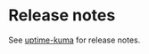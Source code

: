 # Release notes

See [uptime-kuma](https://github.com/louislam/uptime-kuma/releases) for release notes.
